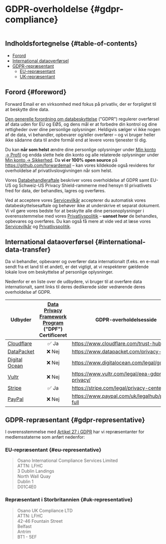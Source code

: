 # GDPR-overholdelse {#gdpr-compliance}

<img loading="lazy" src="/img/articles/gdpr.webp" alt="" class="rounded-lg" />

## Indholdsfortegnelse {#table-of-contents}

* [Forord](#foreword)
* [International dataoverførsel](#international-data-transfer)
* [GDPR-repræsentant](#gdpr-representative)
  * [EU-repræsentant](#eu-representative)
  * [UK-repræsentant](#uk-representative)

## Forord {#foreword}

Forward Email er en virksomhed med fokus på privatliv, der er forpligtet til at beskytte dine data.

[Den generelle forordning om databeskyttelse](https://en.wikipedia.org/wiki/General_Data_Protection_Regulation) ("GDPR") regulerer overførsel af data uden for EU og EØS, og dens mål er at forbedre din kontrol og dine rettigheder over dine personlige oplysninger. Heldigvis sælger vi ikke nogen af de data, vi behandler, opbevarer og/eller overfører – og vi bruger heller ikke sådanne data til andre formål end at levere vores tjenester til dig.

Du kan **når som helst** ændre dine personlige oplysninger under [Min konto → Profil](/my-account/profile) og endda slette hele din konto og alle relaterede oplysninger under [Min konto → Sikkerhed](/my-account/security). Da **vi er 100% open source** på <https://github.com/forwardemail> – kan vores kildekode også revideres for overholdelse af privatlivslovgivningen når som helst.

Vores [Databehandleraftale](/dpa) beskriver vores overholdelse af GDPR samt EU-US og Schweiz-US Privacy Shield-rammerne med hensyn til privatlivets fred for data, der behandles, lagres og overføres.

Ved at acceptere vores [Servicevilkår](/terms) accepterer du automatisk vores databeskyttelsesaftale og behøver ikke at underskrive et separat dokument. Vi vil gøre vores bedste for at beskytte alle dine personoplysninger i overensstemmelse med vores [Privatlivspolitik](/privacy) – **uanset hvor** de behandles, opbevares og overføres. Du kan også få mere at vide ved at læse vores [Servicevilkår](/terms) og [Privatlivspolitik](/privacy).

## International dataoverførsel {#international-data-transfer}

Da vi behandler, opbevarer og overfører data internationalt (f.eks. en e-mail sendt fra et land til et andet), er det vigtigt, at vi respekterer gældende lokale love om beskyttelse af personlige oplysninger.

Nedenfor er en liste over de udbydere, vi bruger til at overføre data internationalt, samt links til deres dedikerede sider vedrørende deres overholdelse af GDPR.

| Udbyder | [Data Privacy Framework Program](https://www.dataprivacyframework.gov/) ("DPF") Certificeret | GDPR-overholdelsesside |
| ----------------------------------------- | :---------------------------------------------------------------------------------------: | ------------------------------------------------- |
| [Cloudflare](https://cloudflare.com) | :white_check_mark: Ja | <https://www.cloudflare.com/trust-hub/gdpr/> |
| [DataPacket](https://www.datapacket.com/) | :x: Nej | <https://www.datapacket.com/privacy-policy> |
| [Digital Ocean](https://digitalocean.com) | :x: Nej | <https://www.digitalocean.com/legal/gdpr> |
| [Vultr](https://www.vultr.com) | :x: Nej | <https://www.vultr.com/legal/eea-gdpr-privacy/> |
| [Stripe](https://stripe.com/) | :white_check_mark: Ja | <https://stripe.com/legal/privacy-center> |
| [PayPal](https://www.paypal.com/us/home) | :x: Nej | <https://www.paypal.com/uk/legalhub/privacy-full> |

## GDPR-repræsentant {#gdpr-representative}

I overensstemmelse med [Artikel 27 i GDPR](https://gdpr-info.eu/art-27-gdpr/) har vi repræsentanter for medlemsstaterne som anført nedenfor:

### EU-repræsentant {#eu-representative}

<blockquote class="notranslate">Osano International Compliance Services Limited<br />ATTN: LFHC<br />3 Dublin Landings<br />North Wall Quay<br />Dublin 1<br />D01C4E0</blockquote>

### Repræsentant i Storbritannien {#uk-representative}

<blockquote class="notranslate">Osano UK Compliance LTD<br />ATTN: LFHC<br />42-46 Fountain Street<br />Belfast<br />Antrim<br />BT1 - 5EF</blockquote>